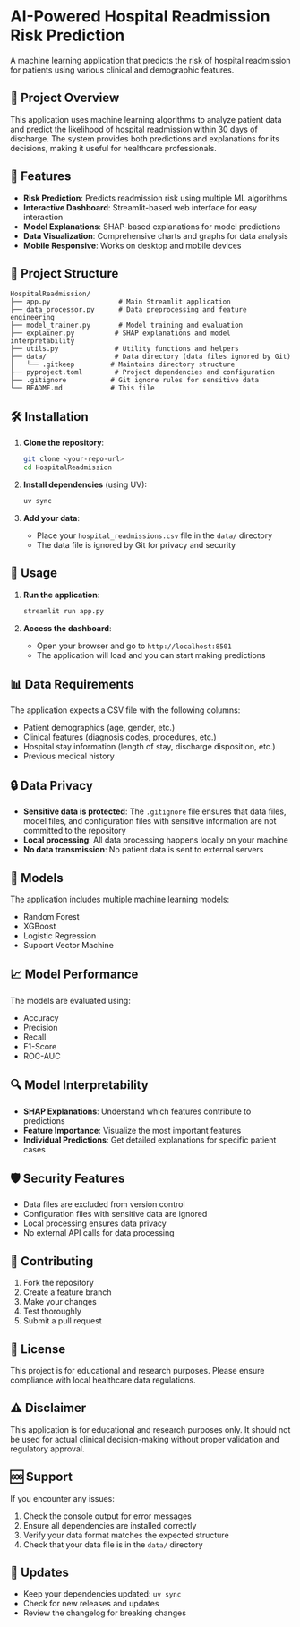 # AI-Powered Hospital Readmission Risk Prediction

A machine learning application that predicts the risk of hospital readmission for patients using various clinical and demographic features.

## 🏥 Project Overview

This application uses machine learning algorithms to analyze patient data and predict the likelihood of hospital readmission within 30 days of discharge. The system provides both predictions and explanations for its decisions, making it useful for healthcare professionals.

## 🚀 Features

- **Risk Prediction**: Predicts readmission risk using multiple ML algorithms
- **Interactive Dashboard**: Streamlit-based web interface for easy interaction
- **Model Explanations**: SHAP-based explanations for model predictions
- **Data Visualization**: Comprehensive charts and graphs for data analysis
- **Mobile Responsive**: Works on desktop and mobile devices

## 📁 Project Structure

```
HospitalReadmission/
├── app.py                 # Main Streamlit application
├── data_processor.py      # Data preprocessing and feature engineering
├── model_trainer.py       # Model training and evaluation
├── explainer.py          # SHAP explanations and model interpretability
├── utils.py              # Utility functions and helpers
├── data/                 # Data directory (data files ignored by Git)
│   └── .gitkeep         # Maintains directory structure
├── pyproject.toml        # Project dependencies and configuration
├── .gitignore           # Git ignore rules for sensitive data
└── README.md            # This file
```

## 🛠️ Installation

1. **Clone the repository**:
   ```bash
   git clone <your-repo-url>
   cd HospitalReadmission
   ```

2. **Install dependencies** (using UV):
   ```bash
   uv sync
   ```

3. **Add your data**:
   - Place your `hospital_readmissions.csv` file in the `data/` directory
   - The data file is ignored by Git for privacy and security

## 🚀 Usage

1. **Run the application**:
   ```bash
   streamlit run app.py
   ```

2. **Access the dashboard**:
   - Open your browser and go to `http://localhost:8501`
   - The application will load and you can start making predictions

## 📊 Data Requirements

The application expects a CSV file with the following columns:
- Patient demographics (age, gender, etc.)
- Clinical features (diagnosis codes, procedures, etc.)
- Hospital stay information (length of stay, discharge disposition, etc.)
- Previous medical history

## 🔒 Data Privacy

- **Sensitive data is protected**: The `.gitignore` file ensures that data files, model files, and configuration files with sensitive information are not committed to the repository
- **Local processing**: All data processing happens locally on your machine
- **No data transmission**: No patient data is sent to external servers

## 🤖 Models

The application includes multiple machine learning models:
- Random Forest
- XGBoost
- Logistic Regression
- Support Vector Machine

## 📈 Model Performance

The models are evaluated using:
- Accuracy
- Precision
- Recall
- F1-Score
- ROC-AUC

## 🔍 Model Interpretability

- **SHAP Explanations**: Understand which features contribute to predictions
- **Feature Importance**: Visualize the most important features
- **Individual Predictions**: Get detailed explanations for specific patient cases

## 🛡️ Security Features

- Data files are excluded from version control
- Configuration files with sensitive data are ignored
- Local processing ensures data privacy
- No external API calls for data processing

## 📝 Contributing

1. Fork the repository
2. Create a feature branch
3. Make your changes
4. Test thoroughly
5. Submit a pull request

## 📄 License

This project is for educational and research purposes. Please ensure compliance with local healthcare data regulations.

## ⚠️ Disclaimer

This application is for educational and research purposes only. It should not be used for actual clinical decision-making without proper validation and regulatory approval.

## 🆘 Support

If you encounter any issues:
1. Check the console output for error messages
2. Ensure all dependencies are installed correctly
3. Verify your data format matches the expected structure
4. Check that your data file is in the `data/` directory

## 🔄 Updates

- Keep your dependencies updated: `uv sync`
- Check for new releases and updates
- Review the changelog for breaking changes
